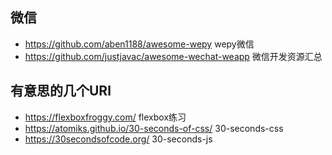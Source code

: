 ## 微信
- https://github.com/aben1188/awesome-wepy wepy微信
- https://github.com/justjavac/awesome-wechat-weapp 微信开发资源汇总



## 有意思的几个URl
- https://flexboxfroggy.com/ flexbox练习
- https://atomiks.github.io/30-seconds-of-css/ 30-seconds-css
- https://30secondsofcode.org/ 30-seconds-js
